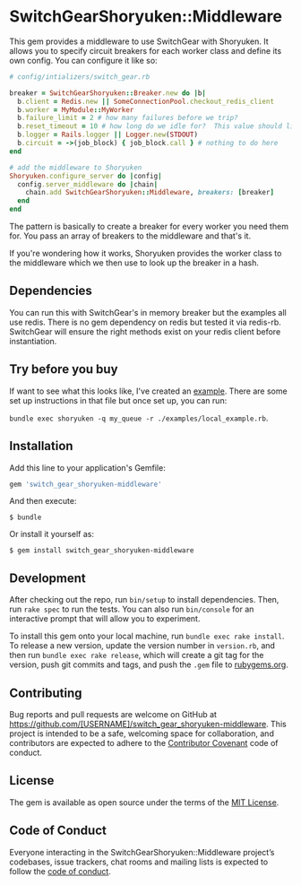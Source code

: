 # SwitchGearShoryuken::Middleware

This gem provides a middleware to use SwitchGear with Shoryuken.  It allows you to specify circuit breakers for each worker class and define its own config.  You can configure it like so:

```ruby
# config/intializers/switch_gear.rb

breaker = SwitchGearShoryuken::Breaker.new do |b|
  b.client = Redis.new || SomeConnectionPool.checkout_redis_client
  b.worker = MyModule::MyWorker
  b.failure_limit = 2 # how many failures before we trip?
  b.reset_timeout = 10 # how long do we idle for?  This value should likely NOT exceed your visability timeout
  b.logger = Rails.logger || Logger.new(STDOUT)
  b.circuit = ->(job_block) { job_block.call } # nothing to do here
end

# add the middleware to Shoryuken
Shoryuken.configure_server do |config|
  config.server_middleware do |chain|
    chain.add SwitchGearShoryuken::Middleware, breakers: [breaker]
  end
end
```

The pattern is basically to create a breaker for every worker you need them for.  You pass an array of breakers to the middleware and that's it.  

If you're wondering how it works, Shoryuken provides the worker class to the middleware which we then use to look up the breaker in a hash.  



## Dependencies

You can run this with SwitchGear's in memory breaker but the examples all use redis.  There is no gem dependency on redis but tested it via redis-rb.  SwitchGear will ensure the right methods exist on your redis client before instantiation.


## Try before you buy
If want to see what this looks like, I've created an [example](examples/local_example.rb).  There are some set up instructions in that file but once set up, you can run:

 `bundle exec shoryuken -q my_queue -r ./examples/local_example.rb`.

## Installation

Add this line to your application's Gemfile:

```ruby
gem 'switch_gear_shoryuken-middleware'
```

And then execute:

    $ bundle

Or install it yourself as:

    $ gem install switch_gear_shoryuken-middleware

## Development

After checking out the repo, run `bin/setup` to install dependencies. Then, run `rake spec` to run the tests. You can also run `bin/console` for an interactive prompt that will allow you to experiment.

To install this gem onto your local machine, run `bundle exec rake install`. To release a new version, update the version number in `version.rb`, and then run `bundle exec rake release`, which will create a git tag for the version, push git commits and tags, and push the `.gem` file to [rubygems.org](https://rubygems.org).

## Contributing

Bug reports and pull requests are welcome on GitHub at https://github.com/[USERNAME]/switch_gear_shoryuken-middleware. This project is intended to be a safe, welcoming space for collaboration, and contributors are expected to adhere to the [Contributor Covenant](http://contributor-covenant.org) code of conduct.

## License

The gem is available as open source under the terms of the [MIT License](http://opensource.org/licenses/MIT).

## Code of Conduct

Everyone interacting in the SwitchGearShoryuken::Middleware project’s codebases, issue trackers, chat rooms and mailing lists is expected to follow the [code of conduct](https://github.com/[USERNAME]/switch_gear_shoryuken-middleware/blob/master/CODE_OF_CONDUCT.md).
